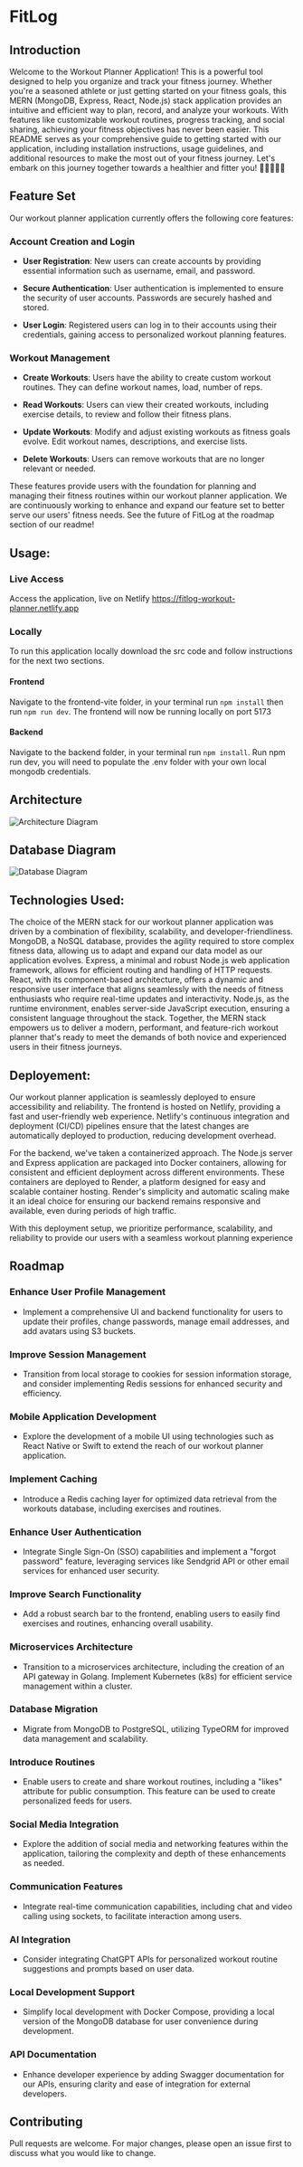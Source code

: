 # FitLog
## Introduction
Welcome to the Workout Planner Application! This is a powerful tool designed to help you organize and track your fitness journey. Whether you're a seasoned athlete or just getting started on your fitness goals, this MERN (MongoDB, Express, React, Node.js) stack application provides an intuitive and efficient way to plan, record, and analyze your workouts. With features like customizable workout routines, progress tracking, and social sharing, achieving your fitness objectives has never been easier. This README serves as your comprehensive guide to getting started with our application, including installation instructions, usage guidelines, and additional resources to make the most out of your fitness journey. Let's embark on this journey together towards a healthier and fitter you! 💪🏋️‍♂️🏋️‍♀️

## Feature Set

Our workout planner application currently offers the following core features:

### Account Creation and Login

- **User Registration**: New users can create accounts by providing essential information such as username, email, and password.

- **Secure Authentication**: User authentication is implemented to ensure the security of user accounts. Passwords are securely hashed and stored.

- **User Login**: Registered users can log in to their accounts using their credentials, gaining access to personalized workout planning features.

### Workout Management

- **Create Workouts**: Users have the ability to create custom workout routines. They can define workout names, load, number of reps.

- **Read Workouts**: Users can view their created workouts, including exercise details, to review and follow their fitness plans.

- **Update Workouts**: Modify and adjust existing workouts as fitness goals evolve. Edit workout names, descriptions, and exercise lists.

- **Delete Workouts**: Users can remove workouts that are no longer relevant or needed.

These features provide users with the foundation for planning and managing their fitness routines within our workout planner application. We are continuously working to enhance and expand our feature set to better serve our users' fitness needs. See the future of FitLog at the roadmap section of our readme!

## Usage:
### Live Access
Access the application, live on Netlify https://fitlog-workout-planner.netlify.app

### Locally
To run this application locally download the src code and follow instructions for the next two sections.
#### Frontend
Navigate to the frontend-vite folder, in your terminal run ```npm install``` then run ```npm run dev```. The frontend will now be running locally on port 5173

#### Backend
Navigate to the backend folder, in your terminal run ```npm install```. Run npm run dev, you will need to populate the .env folder with your own local mongodb credentials.

## Architecture
![Architecture Diagram](assets/architecture.png)

## Database Diagram
![Database Diagram](assets/dbdiagram.png)

## Technologies Used:
The choice of the MERN stack for our workout planner application was driven by a combination of flexibility, scalability, and developer-friendliness. MongoDB, a NoSQL database, provides the agility required to store complex fitness data, allowing us to adapt and expand our data model as our application evolves. Express, a minimal and robust Node.js web application framework, allows for efficient routing and handling of HTTP requests. React, with its component-based architecture, offers a dynamic and responsive user interface that aligns seamlessly with the needs of fitness enthusiasts who require real-time updates and interactivity. Node.js, as the runtime environment, enables server-side JavaScript execution, ensuring a consistent language throughout the stack. Together, the MERN stack empowers us to deliver a modern, performant, and feature-rich workout planner that's ready to meet the demands of both novice and experienced users in their fitness journeys.

## Deployement:
Our workout planner application is seamlessly deployed to ensure accessibility and reliability. The frontend is hosted on Netlify, providing a fast and user-friendly web experience. Netlify's continuous integration and deployment (CI/CD) pipelines ensure that the latest changes are automatically deployed to production, reducing development overhead.

For the backend, we've taken a containerized approach. The Node.js server and Express application are packaged into Docker containers, allowing for consistent and efficient deployment across different environments. These containers are deployed to Render, a platform designed for easy and scalable container hosting. Render's simplicity and automatic scaling make it an ideal choice for ensuring our backend remains responsive and available, even during periods of high traffic.

With this deployment setup, we prioritize performance, scalability, and reliability to provide our users with a seamless workout planning experience

## Roadmap

### Enhance User Profile Management
- Implement a comprehensive UI and backend functionality for users to update their profiles, change passwords, manage email addresses, and add avatars using S3 buckets.

### Improve Session Management
- Transition from local storage to cookies for session information storage, and consider implementing Redis sessions for enhanced security and efficiency.

### Mobile Application Development
- Explore the development of a mobile UI using technologies such as React Native or Swift to extend the reach of our workout planner application.

### Implement Caching
- Introduce a Redis caching layer for optimized data retrieval from the workouts database, including exercises and routines.

### Enhance User Authentication
- Integrate Single Sign-On (SSO) capabilities and implement a "forgot password" feature, leveraging services like Sendgrid API or other email services for enhanced user security.

### Improve Search Functionality
- Add a robust search bar to the frontend, enabling users to easily find exercises and routines, enhancing overall usability.

### Microservices Architecture
- Transition to a microservices architecture, including the creation of an API gateway in Golang. Implement Kubernetes (k8s) for efficient service management within a cluster.

### Database Migration
- Migrate from MongoDB to PostgreSQL, utilizing TypeORM for improved data management and scalability.

### Introduce Routines
- Enable users to create and share workout routines, including a "likes" attribute for public consumption. This feature can be used to create personalized feeds for users.

### Social Media Integration
- Explore the addition of social media and networking features within the application, tailoring the complexity and depth of these enhancements as needed.

### Communication Features
- Integrate real-time communication capabilities, including chat and video calling using sockets, to facilitate interaction among users.

### AI Integration
- Consider integrating ChatGPT APIs for personalized workout routine suggestions and prompts based on user data.

### Local Development Support
- Simplify local development with Docker Compose, providing a local version of the MongoDB database for user convenience during development.

### API Documentation
- Enhance developer experience by adding Swagger documentation for our APIs, ensuring clarity and ease of integration for external developers.


## Contributing
Pull requests are welcome. For major changes, please open an issue first to discuss what you would like to change.